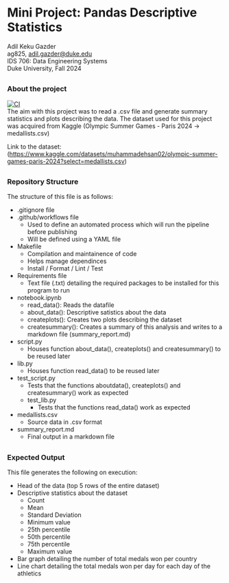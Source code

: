 # Mini Project: Pandas Descriptive Statistics
Adil Keku Gazder <br>
ag825, adil.gazder@duke.edu <br>
IDS 706: Data Engineering Systems <br>
Duke University, Fall 2024 <br >
##

### About the project
[![CI](https://github.com/nogibjj/ag825_mini_project_pandas_descriptive_stats/actions/workflows/hello.yml/badge.svg)](https://github.com/nogibjj/ag825_mini_project_pandas_descriptive_stats/actions/workflows/hello.yml) <br>
The aim with this project was to read a .csv file and generate summary statistics and plots describing the data. The dataset used for this project was acquired from Kaggle (Olympic Summer Games - Paris 2024 -> medallists.csv)

Link to the dataset: (https://www.kaggle.com/datasets/muhammadehsan02/olympic-summer-games-paris-2024?select=medallists.csv)

##
### Repository Structure
The structure of this file is as follows:
- .gitignore file
- .github/workflows file
    - Used to define an automated process which will run the pipeline before publishing
    - Will be defined using a YAML file
- Makefile
    - Compilation and maintainence of code
    - Helps manage dependinces
    - Install / Format / Lint / Test
- Requirements file
    - Text file (.txt) detailing the required packages to be installed for this program to run
- notebook.ipynb
    - read_data(): Reads the datafile
    - about_data(): Descriptive satistics about the data
    - createplots(): Creates two plots describing the dataset
    - createsummary(): Creates a summary of this analysis and writes to a markdown file (summary_report.md)
- script.py
    - Houses function about_data(), createplots() and createsummary() to be reused later     
- lib.py
    - Houses function read_data() to be reused later
- test_script.py
    - Tests that the functions aboutdata(), createplots() and createsummary() work as expected
  - test_lib.py
    - Tests that the functions read_data() work as expected
- medallists.csv
    - Source data in .csv format
- summary_report.md
    - Final output in a markdown file

##
### Expected Output
This file generates the following on execution:
- Head of the data (top 5 rows of the entire dataset)
- Descriptive statistics about the dataset
    - Count
    - Mean
    - Standard Deviation
    - Minimum value
    - 25th percentile
    - 50th percentile
    - 75th percentile
    - Maximum value
- Bar graph detailing the number of total medals won per country
- Line chart detailing the total medals won per day for each day of the athletics
